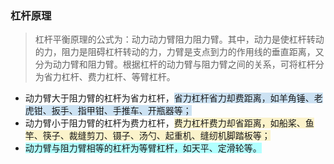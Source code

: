 ### 杠杆原理

>杠杆平衡原理的公式为：动力动力臂阻力阻力臂。其中，动力是使杠杆转动的力，阻力是阻碍杠杆转动的力，力臂是支点到力的作用线的垂直距离，又分为动力臂和阻力臂。根据杠杆的动力臂与阻力臂之间的关系，可将杠杆分为省力杠杆、费力杠杆、等臂杠杆。

+ 动力臂大于阻力臂的杠杆为省力杠杆，<span style="background:rgba(5, 117, 197, 0.2)">省力杠杆省力却费距离，如羊角锤、老虎钳、扳手、指甲钳、手推车、开瓶器等；</span>
 + 动力臂小于阻力臂的杠杆为费力杠杆，<span style="background:rgba(240, 200, 0, 0.2)">费力杠杆费力却省距离，如船桨、鱼竿、筷子、裁缝剪刀、镊子、汤勺、起重机、缝纫机脚踏板等；</span>
+ <span style="background:#b1ffff">动力臂与阻力臂相等的杠杆为等臂杠杆，如天平、定滑轮等。</span>